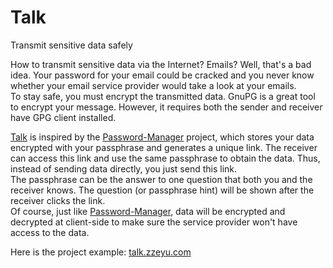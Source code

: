 # Talk
Transmit sensitive data safely   

How to transmit sensitive data via the Internet? Emails? Well, that's a bad idea. Your password for your email could be cracked and you never know whether your email service provider would take a look at your emails.  
To stay safe, you must encrypt the transmitted data. GnuPG is a great tool to encrypt your message. However, it requires both the sender and receiver have GPG client installed.  

[Talk](https://github.com/zeruniverse/Talk) is inspired by the [Password-Manager](https://github.com/zeruniverse/Password-Manager) project, which stores your data encrypted with your passphrase and generates a unique link. The receiver can access this link and use the same passphrase to obtain the data. Thus, instead of sending data directly, you just send this link.  
The passphrase can be the answer to one question that both you and the receiver knows. The question (or passphrase hint) will be shown after the receiver clicks the link.  
Of course, just like [Password-Manager](https://github.com/zeruniverse/Password-Manager), data will be encrypted and decrypted at client-side to make sure the service provider won't have access to the data.   
  
Here is the project example: [talk.zzeyu.com](http://talk.zzeyu.com)
